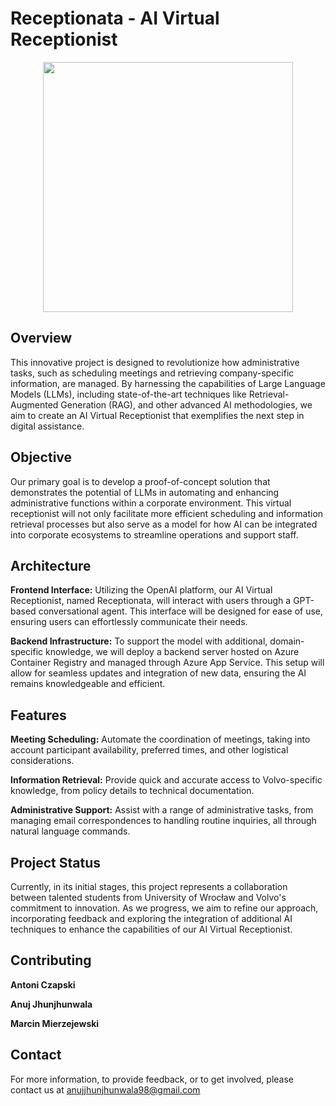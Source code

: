 # Receptionata - AI Virtual Receptionist
<div align="center">
    <img src="https://github.com/antoniczapski/receptionata/assets/150927210/19e27c08-1f50-40d3-8924-f1049c212077" width="400">
</div>

## Overview

This innovative project is designed to revolutionize how administrative tasks, such as scheduling meetings and retrieving company-specific information, are managed. By harnessing the capabilities of Large Language Models (LLMs), including state-of-the-art techniques like Retrieval-Augmented Generation (RAG), and other advanced AI methodologies, we aim to create an AI Virtual Receptionist that exemplifies the next step in digital assistance.

## Objective

Our primary goal is to develop a proof-of-concept solution that demonstrates the potential of LLMs in automating and enhancing administrative functions within a corporate environment. This virtual receptionist will not only facilitate more efficient scheduling and information retrieval processes but also serve as a model for how AI can be integrated into corporate ecosystems to streamline operations and support staff.

## Architecture

**Frontend Interface:** Utilizing the OpenAI platform, our AI Virtual Receptionist, named Receptionata, will interact with users through a GPT-based conversational agent. This interface will be designed for ease of use, ensuring users can effortlessly communicate their needs.

**Backend Infrastructure:** To support the model with additional, domain-specific knowledge, we will deploy a backend server hosted on Azure Container Registry and managed through Azure App Service. This setup will allow for seamless updates and integration of new data, ensuring the AI remains knowledgeable and efficient.

## Features

**Meeting Scheduling:** Automate the coordination of meetings, taking into account participant availability, preferred times, and other logistical considerations.

**Information Retrieval:** Provide quick and accurate access to Volvo-specific knowledge, from policy details to technical documentation.

**Administrative Support:** Assist with a range of administrative tasks, from managing email correspondences to handling routine inquiries, all through natural language commands.

## Project Status
Currently, in its initial stages, this project represents a collaboration between talented students from University of Wrocław and Volvo's commitment to innovation. As we progress, we aim to refine our approach, incorporating feedback and exploring the integration of additional AI techniques to enhance the capabilities of our AI Virtual Receptionist.

## Contributing

**Antoni Czapski**

**Anuj Jhunjhunwala**

**Marcin Mierzejewski**

## Contact

For more information, to provide feedback, or to get involved, please contact us at anujjhunjhunwala98@gmail.com
